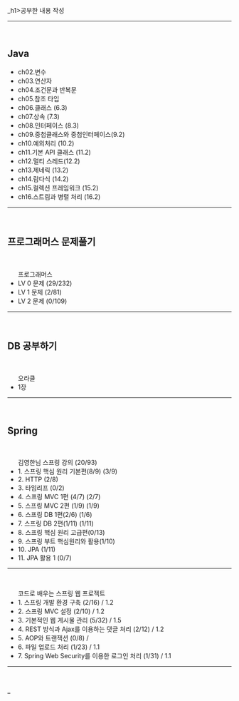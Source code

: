 _h1>공부한 내용 작성 </h1>
<hr>
<br>

<h2> Java </h2>
<ul>
 <li>ch02.변수</li>
 <li>ch03.연산자</li>
 <li>ch04.조건문과 반복문</li>

 <li>ch05.참조 타입</li>
 <li>ch06.클래스 (6.3)</li>
 <li>ch07.상속 (7.3)</li>
 <li>ch08.인터페이스 (8.3)</li>
 <li>ch09.중첩클래스와 중첩인터페이스(9.2)</li>
 <li>ch10.예외처리 (10.2)</li>
 <li>ch11.기본 API 클래스 (11.2) </li> 
 <li>ch12.멀티 스레드(12.2)</li>
 <li>ch13.제네릭 (13.2) </li>
 <li>ch14.람다식 (14.2) </li> 
 <li>ch15.컬렉션 프레임워크 (15.2) </li>
 <li>ch16.스트림과 병렬 처리 (16.2) </li>    
</ul>
<hr>
<br>

<h2> 프로그래머스 문제풀기 </h2><br>
<ul> 프로그래머스
 <li> LV 0 문제 (29/232) </li>
 <li> LV 1 문제 (2/81) </li>
 <li> LV 2 문제 (0/109) </li>
</ul>
<hr>
<br>

<h2> DB 공부하기 </h2><br>
<ul> 오라클
 <li> 1장 </li>
</ul>
<hr>
<br>


<h2> Spring </h2><br>
<ul> 김영한님 스프링 강의 (20/93)
 <li> 1. 스프링 핵심 원리 기본편(8/9) (3/9)  </li> 
 <li> 2. HTTP (2/8) </li> 
 <li> 3. 타임리프 (0/2) </li> 
 <li> 4. 스프링 MVC 1편 (4/7) (2/7) </li>
 <li> 5. 스프링 MVC 2편 (1/9) (1/9) </li>
 <li> 6. 스프링 DB 1편(2/6) (1/6) </li>
 <li> 7. 스프링 DB 2편(1/11) (1/11) </li>
 <li> 8. 스프링 핵심 원리 고급편(0/13)  </li>
 <li> 9. 스프링 부트 핵심원리와 활용(1/10)  </li>
 <li> 10. JPA (1/11) </li>
 <li> 11. JPA 활용 1 (0/7) </li>
</ul>
<hr>
<br>
<ul> 코드로 배우는 스프링 웹 프로젝트 
 <li> 1. 스프링 개발 환경 구축 (2/16) / 1.2</li>
 <li> 2. 스프링 MVC 설정 (2/10) / 1.2</li>
 <li> 3. 기본적인 웹 게시물 관리 (5/32) / 1.5</li>
 <li> 4. REST 방식과 Ajax를 이용하는 댓글 처리 (2/12) / 1.2</li>
 <li> 5. AOP와 트랜잭션 (0/8) / </li>
 <li> 6. 파일 업로드 처리 (1/23) / 1.1</li>
 <li> 7. Spring Web Security를 이용한 로그인 처리 (1/31) / 1.1</li>
</ul>
<hr>
<br>













_
